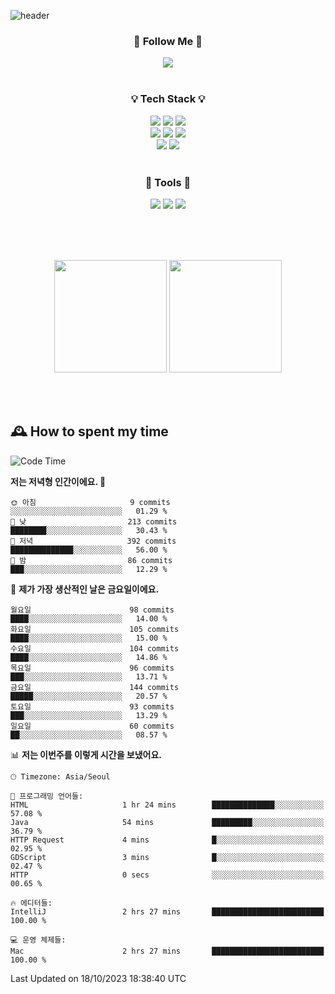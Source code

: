 ![header](https://capsule-render.vercel.app/api?type=waving&color=0:FFE29F,50:FFA99F,100:FF719A&height=300&fontAlignY=40&section=header&text=sung%20eun&fontSize=80&fontColor=FFFFFF)

<div align="center">
	<h3>🐹  Follow Me  🐹</h3>
	<a href="https://velog.io/@saeun05" target="_blank"><img src="https://img.shields.io/badge/Velog-20C997?style=flat&logo=velog&logoColor=white"/></a><br><br>
	<h3>💡  Tech Stack  💡</h3>
	<img src="https://img.shields.io/badge/Java-0078D4?style=flat"/>
	<img src="https://img.shields.io/badge/Spring-6DB33F?style=flat&logo=spring&logoColor=white"/>
	<img src="https://img.shields.io/badge/SpringBoot-6DB33F?style=flat&logo=springboot&logoColor=white"/><br>
	<img src="https://img.shields.io/badge/HTML5-E34F26?style=flat&logo=html5&logoColor=white"/>
	<img src="https://img.shields.io/badge/CSS3-1572B6?style=flat&logo=css3&logoColor=white"/>
	<img src="https://img.shields.io/badge/jQuery-0769AD?style=flat&logo=jquery&logoColor=white"/><br>
	<img src="https://img.shields.io/badge/MySQL-4479A1?style=flat&logo=mysql&logoColor=white"/>
	<img src="https://img.shields.io/badge/oracle-F80000?style=flat&logo=oracle&logoColor=white"/><br><br>
	<h3>🔦  Tools  🔦</h3>
	<img src="https://img.shields.io/badge/intelliJ IDEA-000000?style=flat&logo=intellijidea&logoColor=white"/>
	<img src="https://img.shields.io/badge/Notion-F9DC3E?style=flat&logo=notion&logoColor=white"/>
	<img src="https://img.shields.io/badge/Git-F05032?style=flat&logo=git&logoColor=white"/><br><br>
</div>

<br><br>

<div align="center">
  <img style="height:180px" src="https://github-readme-stats.vercel.app/api?username=sungeunn&show_icons=true&theme=omni&locale=kr"/>
  <img style="height:180px" src="https://github-readme-stats.vercel.app/api/top-langs/?username=sungeunn&theme=omni&layout=compact&locale=kr"/>
</div>

<br><br>

## 🕰 How to spent my time
<!--START_SECTION:waka-->
![Code Time](http://img.shields.io/badge/Code%20Time-221%20hrs%204%20mins-blue)

**저는 저녁형 인간이에요. 🦉** 

```text
🌞 아침                     9 commits           ░░░░░░░░░░░░░░░░░░░░░░░░░   01.29 % 
🌆 낮　                     213 commits         ████████░░░░░░░░░░░░░░░░░   30.43 % 
🌃 저녁                     392 commits         ██████████████░░░░░░░░░░░   56.00 % 
🌙 밤　                     86 commits          ███░░░░░░░░░░░░░░░░░░░░░░   12.29 % 
```
📅 **제가 가장 생산적인 날은 금요일이에요.** 

```text
월요일                      98 commits          ████░░░░░░░░░░░░░░░░░░░░░   14.00 % 
화요일                      105 commits         ████░░░░░░░░░░░░░░░░░░░░░   15.00 % 
수요일                      104 commits         ████░░░░░░░░░░░░░░░░░░░░░   14.86 % 
목요일                      96 commits          ███░░░░░░░░░░░░░░░░░░░░░░   13.71 % 
금요일                      144 commits         █████░░░░░░░░░░░░░░░░░░░░   20.57 % 
토요일                      93 commits          ███░░░░░░░░░░░░░░░░░░░░░░   13.29 % 
일요일                      60 commits          ██░░░░░░░░░░░░░░░░░░░░░░░   08.57 % 
```


📊 **저는 이번주를 이렇게 시간을 보냈어요.** 

```text
🕑︎ Timezone: Asia/Seoul

💬 프로그래밍 언어들: 
HTML                     1 hr 24 mins        ██████████████░░░░░░░░░░░   57.08 % 
Java                     54 mins             █████████░░░░░░░░░░░░░░░░   36.79 % 
HTTP Request             4 mins              █░░░░░░░░░░░░░░░░░░░░░░░░   02.95 % 
GDScript                 3 mins              █░░░░░░░░░░░░░░░░░░░░░░░░   02.47 % 
HTTP                     0 secs              ░░░░░░░░░░░░░░░░░░░░░░░░░   00.65 % 

🔥 에디터들: 
IntelliJ                 2 hrs 27 mins       █████████████████████████   100.00 % 

💻 운영 체제들: 
Mac                      2 hrs 27 mins       █████████████████████████   100.00 % 
```


 Last Updated on 18/10/2023 18:38:40 UTC
<!--END_SECTION:waka-->
